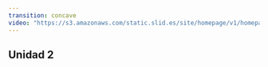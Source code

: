 ```yaml
---
transition: concave
video: "https://s3.amazonaws.com/static.slid.es/site/homepage/v1/homepage-video-editor.mp4"
---
```


## Unidad 2